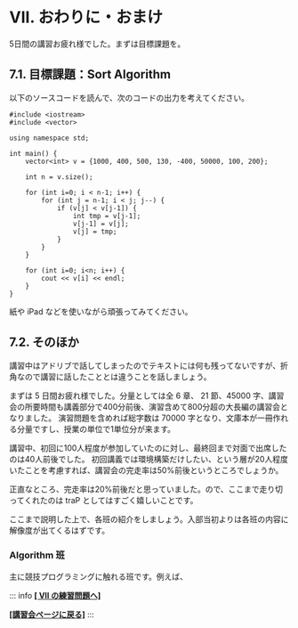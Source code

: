 # VII. おわりに・おまけ

5日間の講習お疲れ様でした。まずは目標課題を。

## 7.1. 目標課題：Sort Algorithm

以下のソースコードを読んで、次のコードの出力を考えてください。

```cpp:line-numbers
#include <iostream>
#include <vector>

using namespace std;

int main() {
    vector<int> v = {1000, 400, 500, 130, -400, 50000, 100, 200};

    int n = v.size();

    for (int i=0; i < n-1; i++) {
        for (int j = n-1; i < j; j--) {
            if (v[j] < v[j-1]) {
                int tmp = v[j-1];
                v[j-1] = v[j];
                v[j] = tmp;
            }
        }
    }

    for (int i=0; i<n; i++) {
        cout << v[i] << endl;
    }
}
```

紙や iPad などを使いながら頑張ってみてください。

## 7.2. そのほか

講習中はアドリブで話してしまったのでテキストには何も残ってないですが、折角なので講習に話したこととは違うことを話しましょう。

まずは 5 日間お疲れ様でした。分量としては全 6 章、 21 節、45000 字、講習会の所要時間も講義部分で400分前後、演習含めて800分超の大長編の講習会となりました。
演習問題を含めれば総字数は 70000 字となり、文庫本が一冊作れる分量ですし、授業の単位で1単位分が来ます。

講習中、初回に100人程度が参加していたのに対し、最終回まで対面で出席したのは40人前後でした。
初回講義では環境構築だけしたい、という層が20人程度いたことを考慮すれば、講習会の完走率は50%前後というところでしょうか。

正直なところ、完走率は20%前後だと思っていました。ので、ここまで走り切ってくれたのは traP としてはすごく嬉しいことです。

ここまで説明した上で、各班の紹介をしましょう。入部当初よりは各班の内容に解像度が出てくるはずです。

### Algorithm 班

主に競技プログラミングに触れる班です。例えば、

::: info
[**\[ VII の練習問題へ\]**](https://md.trap.jp/IE4NUAc_RR-USMIXlevsgA#Section-VII)

[**\[講習会ページに戻る\]**](https://wiki.trap.jp/Event/welcome/23/lecture/pg-basic)
:::

